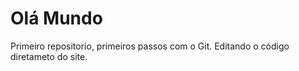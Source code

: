 # Olá Mundo 
 Primeiro repositorio, primeiros passos com o Git.
Editando o código diretameto do site.
